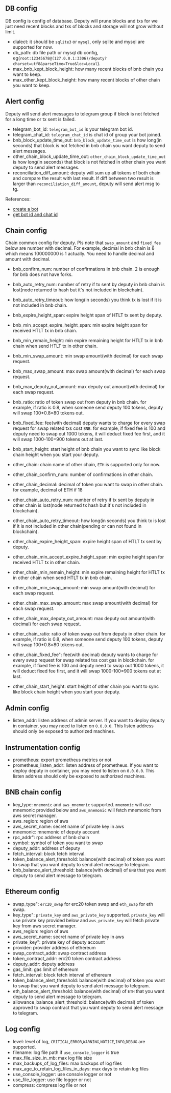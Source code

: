 ## DB config

DB config is config of database. Deputy will prune blocks and txs for we just need recent blocks and txs of blocks and 
storage will not grow without limit.

+ dialect: it should be `sqlite3` or `mysql`, only sqlite and mysql are supported for now.
+ db_path: db file path or mysql db config, eg(`root:12345678@(127.0.0.1:3306)/deputy?charset=utf8&parseTime=True&loc=Local`).
+ max_bnb_kept_block_height: how many recent blocks of bnb chain you want to keep.
+ max_other_kept_block_height: how many recent blocks of other chain you want to keep.


## Alert config

Deputy will send alert messages to telegram group if block is not fetched for a long time or tx sent is failed.

+ telegram_bot_id: `telegram_bot_id` is your telegram bot id.
+ telegram_chat_id: `telegram_chat_id` is chat id of group your bot joined.
+ bnb_block_update_time_out: `bnb_block_update_time_out` is how long(in seconds) that block is not fetched in bnb chain you want 
deputy to send alert messages.
+ other_chain_block_update_time_out: `other_chain_block_update_time_out` is how long(in seconds) that block is not fetched in other chain
you want deputy to send alert messages.
+ reconciliation_diff_amount: deputy will sum up all tokens of both chain and compare the result with last result. If diff between 
two result is larger than `reconciliation_diff_amount`, deputy will send alert msg to tg.

References:
+ [create a bot](https://core.telegram.org/bots#6-botfather)
+ [get bot id and chat id](https://stackoverflow.com/questions/32423837/telegram-bot-how-to-get-a-group-chat-id)

## Chain config

Chain common config for deputy. Pls note that `swap_amount` and `fixed_fee` below are number with decimal. For example, decimal in bnb chain 
is 8 which means 100000000 is 1 actually. You need to handle decimal and amount with decimal.

+ bnb_confirm_num: number of confirmations in bnb chain. 2 is enough for bnb does not have forks.
+ bnb_auto_retry_num: number of retry if tx sent by deputy in bnb chain is lost(node returned tx hash but it's not included in blockchain).
+ bnb_auto_retry_timeout: how long(in seconds) you think tx is lost if it is not included in bnb chain. 
+ bnb_expire_height_span: expire height span of HTLT tx sent by deputy.
+ bnb_min_accept_expire_height_span: min expire height span for received HTLT tx in bnb chain.
+ bnb_min_remain_height: min expire remaining height for HTLT tx in bnb chain when send HTLT tx in other chain.
+ bnb_min_swap_amount: min swap amount(with decimal) for each swap request.
+ bnb_max_swap_amount: max swap amount(with decimal) for each swap request.
+ bnb_max_deputy_out_amount: max deputy out amount(with decimal) for each swap request.
+ bnb_ratio: ratio of token swap out from deputy in bnb chain. for example, if ratio is 0.8, when someone send deputy 100 tokens, deputy
will swap 100*0.8=80 tokens out.
+ bnb_fixed_fee: fee(with decimal) deputy wants to charge for every swap request for swap related txs cost `BNB`. for example, if fixed fee is 100 and deputy 
need to swap out 1000 tokens, it will deduct fixed fee first, and it will swap 1000-100=900 tokens out at last.
+ bnb_start_height: start height of bnb chain you want to sync like block chain height when you start your deputy.

+ other_chain: chain name of other chain, `ETH` is supported only for now.
+ other_chain_confirm_num: number of confirmations in other chain. 
+ other_chain_decimal: decimal of token you want to swap in other chain. for example, decimal of ETH if 18
+ other_chain_auto_retry_num: number of retry if tx sent by deputy in other chain is lost(node returned tx hash but it's not included in blockchain).
+ other_chain_auto_retry_timeout: how long(in seconds) you think tx is lost if it is not included in other chain(pending or can not found in blockchain). 
+ other_chain_expire_height_span: expire height span of HTLT tx sent by deputy.
+ other_chain_min_accept_expire_height_span: min expire height span for received HTLT tx in other chain.
+ other_chain_min_remain_height: min expire remaining height for HTLT tx in other chain when send HTLT tx in bnb chain.
+ other_chain_min_swap_amount: min swap amount(with decimal) for each swap request.
+ other_chain_max_swap_amount: max swap amount(with decimal) for each swap request.
+ other_chain_max_deputy_out_amount: max deputy out amount(with decimal) for each swap request.
+ other_chain_ratio: ratio of token swap out from deputy in other chain. for example, if ratio is 0.8, when someone send deputy 100 tokens, deputy
will swap 100*0.8=80 tokens out.
+ other_chain_fixed_fee": fee(with decimal) deputy wants to charge for every swap request for swap related txs cost gas in blockchain. for example, 
if fixed fee is 100 and deputy need to swap out 1000 tokens, it will deduct fixed fee first, and it will swap 1000-100=900 tokens out at last.
+ other_chain_start_height: start height of other chain you want to sync like block chain height when you start your deputy.


## Admin config

+ listen_addr: listen address of admin server. If you want to deploy deputy in container, you may need to listen on `0.0.0.0`. This listen address 
should only be exposed to authorized machines.

## Instrumentation config

+ prometheus: export prometheus metrics or not
+ prometheus_listen_addr: listen address of prometheus. If you want to deploy deputy in container, you may need to listen on `0.0.0.0`. This listen address 
should only be exposed to authorized machines.

## BNB chain config

+ key_type:  `mnemonic` and `aws_mnemonic` supported. `mnemonic` will use mnemonic provided below and `aws_mnemonic`
 will fetch mnemonic from aws secret manager.
+ aws_region: region of aws
+ aws_secret_name: secret name of private key in aws
+ mnemonic: mnemonic of deputy account
+ rpc_addr": rpc address of bnb chain
+ symbol: symbol of token you want to swap
+ deputy_addr: address of deputy
+ fetch_interval: block fetch interval.
+ token_balance_alert_threshold: balance(with decimal) of token you want to swap that you want deputy to send alert message to telegram.
+ bnb_balance_alert_threshold: balance(with decimal) of `BNB` that you want deputy to send alert message to telegram.

## Ethereum config

+ swap_type": `erc20_swap` for erc20 token swap and `eth_swap` for eth swap.
+ key_type": `private_key` and `aws_private_key` supported. `private_key` will use private key provided below and `aws_private_key`
will fetch private key from aws secret manager.
+ aws_region: region of aws
+ aws_secret_name: secret name of private key in aws
+ private_key": private key of deputy account
+ provider: provider address of ethereum
+ swap_contract_addr: swap contract address
+ token_contract_addr: erc20 token contract address
+ deputy_addr: deputy address
+ gas_limit: gas limit of ethereum
+ fetch_interval: block fetch interval of ethereum
+ token_balance_alert_threshold: balance(with decimal) of token you want to swap that you want deputy to send alert message to telegram.
+ eth_balance_alert_threshold: balance(with decimal) of `ETH` that you want deputy to send alert message to telegram.
+ allowance_balance_alert_threshold: balance(with decimal) of token approved to swap contract that you want deputy to send alert message to telegram.

## Log config

+ level: level of log, `CRITICAL`,`ERROR`,`WARNING`,`NOTICE`,`INFO`,`DEBUG` are supported.
+ filename: log file path if `use_console_logger` is true
+ max_file_size_in_mb: max log file size
+ max_backups_of_log_files: max backups of log files
+ max_age_to_retain_log_files_in_days: max days to retain log files
+ use_console_logger: use console logger or not
+ use_file_logger: use file logger or not
+ compress: compress log file or not
